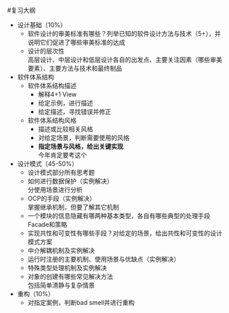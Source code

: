 #复习大纲
* 设计基础（10%）
	* 软件设计的审美标准有哪些？列举已知的软件设计方法与技术（5+），并说明它们促进了哪些审美标准的达成
	* 设计的层次性  
	高层设计、中层设计和低层设计各自的出发点、主要关注因素（哪些审美要素）、主要方法与技术和最终制品
* 软件体系结构
	* 软件体系结构描述
		* 解释4+1 View
		* 给定示例，进行描述
		* 给定描述，寻找错误并修正
	* 软件体系结构风格
		* 描述或比较相关风格
		* 对给定场景，判断需要使用的风格
		* **指定场景与风格，给出关键实现**  
		今年肯定要考这个
* 设计模式（45-50%）
	* 设计模式部分所有思考题
	* 如何进行数据保护（实例解决）  
	分使用场景进行分析
	* OCP的手段（实例解决）  
	掌握继承机制，但要了解其它机制
	* 一个模块的信息隐藏有哪两种基本类型，各自有哪些典型的处理手段  
	Facade和策略
	* 实现共性和可变性有哪些手段？对给定的场景，给出共性和可变性的设计模式方案
	* 中介解耦机制及实例解决
	* 运行时注册的主要机制、使用场景与优缺点（实例解决）
	* 特殊类型处理机制及实例解决
	* 对象的创建有哪些常见解决方法  
	包括简单清静与复杂情景
* 重构（10%）
	* 对指定案例，判断bad smell并进行重构